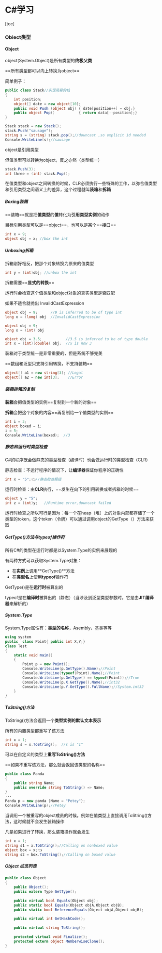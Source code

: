 # C#学习

[toc]

### Obiect类型

#### Object

object(System.Object)是所有类型的**终极父类**

==所有类型都可以向上转换为object==

简单例子：

```csharp
public class Stack//实现简易的栈
{
    int position;
    object[] date = new object[10];
    public void Push (object obj) { date[position++] = obj;}
    public object Pop()           { return data[--position];}
}
```

```csharp
Stack stack = new Stack();
stack.Push("sausage");
string s = (string) stack.pop();//downcast ,so explicit id needed
Console.WriteLine(s);//sausage
```



object是引用类型

但值类型可以转换为object，反之亦然（类型统一）

```csharp
stack.Push(3);
int three = (int) stack.Pop();
```

在值类型和object之间转换的时候，CLR必须执行一些特殊的工作，以弥合值类型和引用类型之间语义上的差异，这个过程就叫**装箱**和**拆箱**

##### Boxing装箱

==装箱==就是把**值类型**的**值**转化为**引用类型实例**的动作

目标引用类型可以是==object==，也可以是某个==接口==

```csharp
int x = 9;
object obj = x; //box the int
```

##### Unboxing拆箱

拆箱刚好相反，把那个对象转换为原来的值类型

```csharp
int y = (int)obj; //unbox the int
```

拆箱需要==**显式的转换**==

运行时会检查这个值类型和object对象的真实类型是否匹配

如果不适合就抛出 InvalidCastExpression

```csharp
object obj = 9;      //9 is inferred to be of type int
long x = (long) obj  //InvalidCastExpression
```

```csharp
object obj = 9; 
long x = (int) obj 
```

```csharp
object obj = 3.5;           //3.5 is inferred to be of type double
int x = (int)(double) obj;  //x is now 3
```



装箱对于类型统一是非常重要的，但是系统不够完美

==数组和泛型只支持引用转换，不支持装箱==

```csharp
object[] a1 = new string[3]; //Legal
object[] a2 = new int[3];    //Error
```

##### 装箱拆箱的复制

**装箱**会把值类型的实例==复制到一个新的对象==

**拆箱**会把这个对象的内容==再复制给一个值类型的实例==

```csharp
int i = 3;
object boxed = i;
i = 5;
Console.WriteLine(boxed);  //3
```

##### 静态和运行时类型检查

C#的程序既会做静态的类型检查（编译时）也会做运行时的类型检查（CLR）

静态检查：不运行程序的情况下，让**编译器**保证你程序的正确性

```csharp
int x = "5";👈//静态检查报错
```

运行时检查：由**CLR**执行，==发生在向下的引用转换或者拆箱的时候==

```csharp
object y = "5";
int z = (int)y;   //Runtime error,downcast failed
```

运行时检查之所以可行是因为：每一个在heap（堆）上的对象内部都存储了一个类型的token，这个token（令牌）可以通过调用object的GetType（）方法来获取



##### GetType()方法与typeof操作符

所有C#的类型在运行时都是以System.Type的实例来展现的

有两种方式可以获取System.Type对象：

- 在**实例**上调用**GetType()**方法
- 在**类型名**上使用**typeof**操作符

GetType()是在**运行时**被算出的

typeof是在**编译时**被算出的（静态）（当涉及到泛型类型参数时，它是由**JIT编译器**来解析的）



##### System.Type

System.Type属性有：**类型的名称**，Asembly，基类等等

```csharp
using system
public  class Point{ public int X,Y;}
class Test
{
    static void main()
    {
        Point p = new Point();
        Console.WriteLine(p.GetType().Name);//Point
        Console.WriteLine(typeof(Point).Name);//Point
        Console.WriteLine(p.GetType() == typeof(Point));//True
        Console.WriteLine(p.X.GetType().Name);//int32
        Console.WriteLine(p.Y.GetType().FullName);//System.int32
    }
}
```



##### ToString()方法

ToString()方法会返回一个**类型实例的默认文本表示**

所有的内置类型都重写了该方法

```csharp
int x = 1;
string s = x.ToString();  //s is "1"
```

可以在自定义的类型上**重写ToString()方法**

==如果不重写该方法，那么就会返回该类型的名称==

```csharp
public class Panda
{
    public string Name;
    public override string ToString() => Name;
}
···
Panda p = new panda {Name = "Petey"};
Console.WriteLine(p);//Petey
```



当调用一个被重写的object成员的时候，例如在值类型上直接调用ToString()方法，这时候就不会发生装箱操作

凡是如果进行了转换，那么装箱操作就会发生

```csharp
int x = 1;
string s1 = x.ToString();//Calling on nonboxed value
object box = x;👈
string s2 = box.ToString();//Calling on boxed value
```



##### Object 成员列表

```csharp
public class Object
{
    public Object();
    public extern Type GetType();
    
    public virtual bool Equals(Object obj);
    public static bool Equals(Object objA,Object objB);
    public static bool ReferenceEquals(Object objA,Object objB);
    
    public virtual int GetHashCode();
    
    public virtual string ToString();
    
    protected virtual void Finalize();
    protected extern object MemberwiseClone();
}
```



